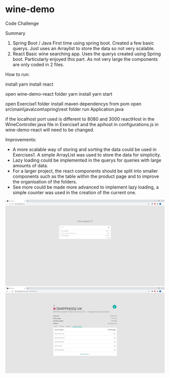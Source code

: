 # wine-demo

Code Challenge

Summary
1. Spring Boot / Java
First time using spring boot. Created a few basic querys. Just uses an Arraylist to store the data so not very scalable.
2. React
Basic wine searching app. Uses the querys created using Spring boot. Particularly enjoyed this part. As not very large the components are only coded in 2 files.

How to run:

install yarn
install react

open wine-demo-react folder
yarn install
yarn start

open Exercise1 folder
install maven dependencys from pom
open src\main\java\com\spring\rest folder
run Application.java

if the localhost port used is different to 8080 and 3000
reactHost in the WineController.java file in Exercise1 and the apihost in configurations.js in wine-demo-react will need to be changed.

Improvements:
- A more scalable way of storing and sorting the data could be used in Exercises1. A simple ArrayList was used to store the data for simplicity.
- Lazy loading could be implemented in the querys for queries with large amounts of data. 
- For a larger project, the react components should be split into smaller components such as the table within the product page and to improve the organisation of the folders.
- See more could be made more advanced to implement lazy loading, a simple counter was used in the creation of the current one.

![Image1](Image1.PNG)
![Image2](Image2.PNG)
